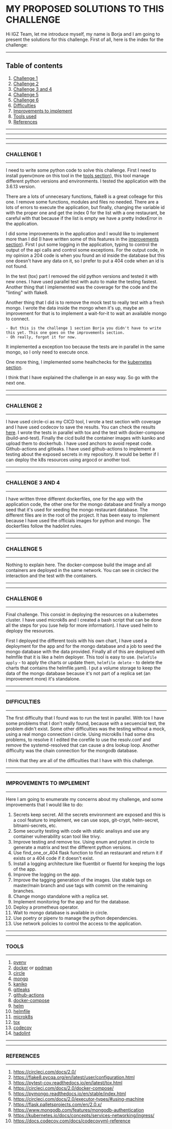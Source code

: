 # MY PROPOSED SOLUTIONS TO THIS CHALLENGE

Hi IGZ Team, let me introduce myself, my name is Borja and I am going to present the solutions for this challenge. First of all, here is the index for the challenge:

---------
## Table of contents

1. [Challenge 1](#challenge-1)
2. [Challenge 2](#challenge-2)
3. [Challenge 3 and 4](#challenge-3-and-4)
4. [Challenge 5](#challenge-5)
5. [Challenge 6](#challenge-6)
6. [Difficulties](#difficulties)
7. [Improvements to implement](#improvements-to-implement)
8. [Tools used](#tools)
9. [References](#references)

---------
---------
---------
---------

### **CHALLENGE 1**
_______

I need to write some python code to solve this challenge. First I need to install pyenv(more on this tool in the [tools section](#tools)), this tool manage different python versions and environments. I tested the application with the 3.6.13 version. 

There are a lots of unnecesary functions, flake8 is a great colleage for this one. I remove some functions, modules and files no needed. There are a lots of errors to execute the application, but finally, changing the variable id with the proper one and get the index 0 for the list with a one restaurant, be careful with that because if the list is empty we have a pretty IndexError in the application.

I did some improvements in the application and I would like to implement more than I did (I have written some of this features in the [improvements section](#improvements)). First I put some logging in the application, typing to control the output of the api calls and control some exceptions. For the output code, in my opinion a 204 code is when you found an id inside the database but this one doesn't have any data on it, so I prefer to put a 404 code when an id is not found.

In the test (tox) part I removed the old python versions and tested it with new ones. I have used parallel test with auto to make the testing fastest. Another thing that I implemented was the coverage for the code and the "linting" with flake8.

Another thing that I did is to remove the mock test to really test with a fresh mongo. I wrote the data inside the mongo when it's up, maybe an improvement for that is to implement a wait-for-it to wait an available mongo to connect.
```
- But this is the challenge 1 section Borja you didn't have to write this yet. This one goes on the improvements section.
- Oh really, forgot it for now. 
```
It implemented a exception too because the tests are in parallel in the same mongo, so I only need to execute once. 

One more thing, I implemented some healhchecks for the [kubernetes section](#challenge-5).

I think that I have explained the challenge in an easy way. So go with the next one.

----
----
### **CHALLENGE 2**
_____
I have used circle-ci as my CICD tool, I wrote a test section with coverage and I have used codecov to save the results. You can check the results [here](https://app.circleci.com/pipelines/github/borjlp/the-real-devops-challenge). I wrote the tests in parallel with tox and the test with docker-compose (build-and-test). Finally the cicd build the container images with kaniko and upload them to dockerhub. I have used anchors to avoid repeat code. 
Github-actions and gitleaks. I have used github-actions to implement a testing about the exposed secrets in my repository.
It would be better if I can deploy the k8s resources using argocd or another tool.

----
----
### **CHALLENGE 3 AND 4**
_____
I have written three different dockerfiles, one for the app with the application code, the other one for the mongo database and finally a mongo seed that it's used for seeding the mongo restaurant database. The different files are in the root of the project.
It has been easy to implement because I have used the officials images for python and mongo.
The dockerfiles follow the hadolint rules.

----
----
### **CHALLENGE 5**
_____
Nothing to explain here. The docker-compose build the image and all containers are deployed in the same network. You can see in circleci the interaction and the test with the containers. 

----
----
### **CHALLENGE 6**
_____
Final challenge. This consist in deploying the resources on a kubernetes cluster. I have used microk8s and I created a bash script that can be done all the steps for you (use help for more information). I have used helm to deplopy the resources.

First I deployed the different tools with his own chart, I have used a deployment for the app and for the mongo database and a job to seed the mongo database with the data provided. Finally all of this are deployed with helmfile that it is like a helm deployer. This tool is easy to use. (`helmfile apply` - to apply the charts or update them, `helmfile delete` - to delete the charts that contains the helmfile.yaml). I put a volume storage to keep the data of the mongo database because it's not part of a replica set (an improvement more) it's standalone.

----
----
### **DIFFICULTIES**
_____
The first difficulty that I found was to run the test in parallel. With tox I have some problems that I don't really found, because with a secuencial test, the problem didn't exist. 
Some other difficulties was the testing without a mock, using a real mongo connection i circle. Using microk8s I had some dns problems, to resolve it I edited the corefile to use the resolv.conf and remove the systemd-resolved that can cause a dns lookup loop. Another difficulty was the chain connection for the mongodb database. 

I think that they are all of the difficulties that I have with this challenge.

----
----
### **IMPROVEMENTS TO IMPLEMENT**
_____
Here I am going to enumerate my concerns about my challenge, and some improvements that I would like to do:
1. Secrets keep secret. All the secrets environment are exposed and this is a cool feature to implement, we can use sops, git-crypt, helm-secret, bitnami-secrets, etc.
2. Some security testing with code with static analisys and use any container vulnerability scan tool like trivy.
3. Improve testing and remove tox. Using enum and pytest in circle to generate a matrix and test the different python versions.
4. Use find_one_or_404 flask function to find an restaurant and return it if exists or a 404 code if it doesn't exist.
5. Install a logging architecture like fluentbit or fluentd for keeping the logs of the app.
6. Improve the logging on the app.
7. Improve the tagging generation of the images. Use stable tags on master/main branch and use tags with commit on the remaining branches.
8. Change mongo standalone with a replica set.
9. Implement monitoring for the app and for the database.
10. Deploy a prometheus operator.
11. Wait to mongo database is available in circle.
12. Use poetry or pipenv to manage the python dependencies.
13. Use network policies to control the access to the application.

----
----
### **TOOLS**
_____
1. [pyenv](https://github.com/pyenv/pyenv)
2. [docker](https://www.docker.com/) or [podman](https://podman.io/)
3. [circle](https://circleci.com/)
4. [mongo](https://docs.mongodb.com/)
5. [kaniko](https://github.com/GoogleContainerTools/kaniko)
6. [gitleaks](https://github.com/zricethezav/gitleaks)
7. [github-actions](https://docs.github.com/en/actions)
8. [docker-compose](https://docs.docker.com/compose/)
9. [helm](https://helm.sh/)
10. [helmfile](https://github.com/roboll/helmfile)
11. [microk8s](https://microk8s.io/)
12. [tox](https://tox.readthedocs.io/en/latest/)
13. [codecov](https://about.codecov.io/)
14. [hadolint](https://github.com/hadolint/hadolint)

----
----
### **REFERENCES**
_____
1. https://circleci.com/docs/2.0/
2. https://flake8.pycqa.org/en/latest/user/configuration.html
3. https://pytest-cov.readthedocs.io/en/latest/tox.html
4. https://circleci.com/docs/2.0/docker-compose/
5. https://pymongo.readthedocs.io/en/stable/index.html
6. https://circleci.com/docs/2.0/executor-types/#using-machine
7. https://flask.palletsprojects.com/en/2.0.x/
8. https://www.mongodb.com/features/mongodb-authentication
9. https://kubernetes.io/docs/concepts/services-networking/ingress/
10. https://docs.codecov.com/docs/codecovyml-reference